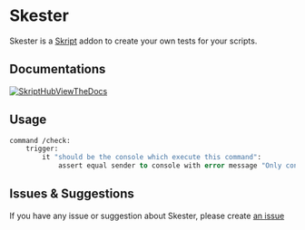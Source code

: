 # Skester

Skester is a [Skript](https://github.com/SkriptLang/Skript) addon to create your own tests for your scripts.

## Documentations

[![SkriptHubViewTheDocs](http://skripthub.net/static/addon/ViewTheDocsButton.png)](http://skripthub.net/docs/?addon=Skester)

## Usage

```vb
command /check:
    trigger:
        it "should be the console which execute this command":
            assert equal sender to console with error message "Only console can execute this command!"
```

## Issues & Suggestions

If you have any issue or suggestion about Skester, please create [an issue](https://github.com/Olyno/skester/issues/new)